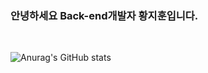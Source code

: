### 안녕하세요 Back-end개발자 황지훈입니다.
<br/>



![Anurag's GitHub stats](https://github-readme-stats.vercel.app/api?username=ghkdwlgns612&show_icons=true&theme=radical)
